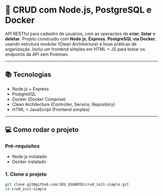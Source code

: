 # 🚀 CRUD com Node.js, PostgreSQL e Docker

API RESTful para cadastro de usuários, com as operações de **criar**, **listar** e **deletar**. Projeto construído com **Node.js**, **Express**, **PostgreSQL via Docker**, usando estrutura modular (Clean Architecture) e boas práticas de organização. Inclui um frontend simples em HTML + JS para testar os endpoints da API sem Postman.

---

## 📚 Tecnologias

- Node.js + Express
- PostgreSQL
- Docker (Docker Compose)
- Clean Architecture (Controller, Service, Repository)
- HTML + JavaScript (Frontend simples)

---

## 💻 Como rodar o projeto

### Pré-requisitos

- Node.js instalado
- Docker instalado

### 1. Clone o projeto

```bash
git clone git@github.com:SEU_USUARIO/crud_init-simple.git
cd crud_init-simple
